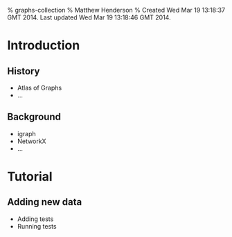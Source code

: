 % graphs-collection
% Matthew Henderson
% Created Wed Mar 19 13:18:37 GMT 2014. Last updated Wed Mar 19 13:18:46 GMT 2014.

# Introduction

## History

- Atlas of Graphs
- ...

## Background

- igraph
- NetworkX
- ...

# Tutorial

## Adding new data

- Adding tests
- Running tests

